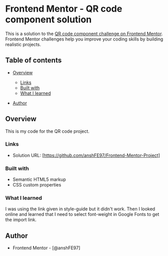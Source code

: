 # Frontend Mentor - QR code component solution

This is a solution to the [QR code component challenge on Frontend Mentor](https://www.frontendmentor.io/challenges/qr-code-component-iux_sIO_H). Frontend Mentor challenges help you improve your coding skills by building realistic projects. 

## Table of contents

- [Overview](#overview)
  - [Links](#links)
  - [Built with](#built-with)
  - [What I learned](#what-i-learned)

- [Author](#author)


## Overview

This is my code for the QR code project.

### Links

- Solution URL: [https://github.com/anshFE97/Frontend-Mentor-Project]

### Built with

- Semantic HTML5 markup
- CSS custom properties


### What I learned
I was using the link given in style-guide but it didn't work. Then I looked online and learned that I need to select font-weight in Google Fonts to get the import link. 

## Author
- Frontend Mentor - [@anshFE97]

